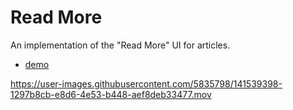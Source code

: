 # Read More

An implementation of the "Read More" UI for articles.

- [demo](https://leandrotk.github.io/ui-challenges/read-more/)

https://user-images.githubusercontent.com/5835798/141539398-1297b8cb-e8d6-4e53-b448-aef8deb33477.mov
